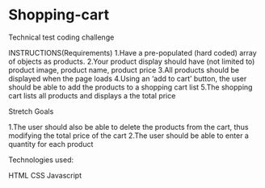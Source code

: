 # Shopping-cart

Technical test coding challenge

INSTRUCTIONS(Requirements)
1.Have a pre-populated (hard coded) array of objects as products.
2.Your product display should have (not limited to) product image, product name, product price
3.All products should be displayed when the page loads
4.Using an ‘add to cart’ button, the user should be able to add the products to a shopping cart list
5.The shopping cart lists all products and displays a the total price

Stretch Goals

1.The user should also be able to delete the products from the cart, thus modifying the total price of the cart
2.The user should be able to enter a quantity for each product


Technologies used:

HTML
CSS
Javascript

